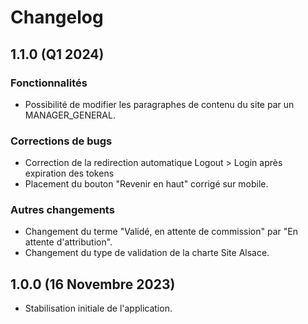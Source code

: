 # Changelog

## 1.1.0 (Q1 2024)

### Fonctionnalités

- Possibilité de modifier les paragraphes de contenu du site par un MANAGER_GENERAL.

### Corrections de bugs

- Correction de la redirection automatique Logout > Login après expiration des tokens
- Placement du bouton "Revenir en haut" corrigé sur mobile.

### Autres changements

- Changement du terme "Validé, en attente de commission" par "En attente d'attribution".
- Changement du type de validation de la charte Site Alsace.

## 1.0.0 (16 Novembre 2023)

- Stabilisation initiale de l'application.
